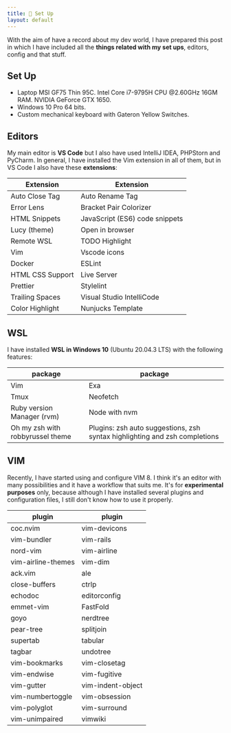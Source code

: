 ```yaml
---
title: 🎨 Set Up
layout: default
---
```


With the aim of have a record about my dev world, I have prepared this post in which I have included all the **things related with my set ups**, editors, config and that stuff.

## Set Up

-   Laptop MSI GF75 Thin 95C. Intel Core i7-9795H CPU @2.60GHz 16GM RAM. NVIDIA GeForce GTX 1650.
-   Windows 10 Pro 64 bits.
-   Custom mechanical keyboard with Gateron Yellow Switches.

## Editors

My main editor is **VS Code** but I also have used IntelliJ IDEA, PHPStorn and PyCharm. In general, I have installed the Vim extension in all of them, but in VS Code I also have these **extensions**:

| Extension        | Extension                      |
| ---------------- | ------------------------------ |
| Auto Close Tag   | Auto Rename Tag                |
| Error Lens       | Bracket Pair Colorizer         |
| HTML Snippets    | JavaScript (ES6) code snippets |
| Lucy (theme)     | Open in browser                |
| Remote WSL       | TODO Highlight                 |
| Vim              | Vscode icons                   |
| Docker           | ESLint                         |
| HTML CSS Support | Live Server                    |
| Prettier         | Stylelint                      |
| Trailing Spaces  | Visual Studio IntelliCode      |
| Color Highlight  | Nunjucks Template              |

## WSL

I have installed **WSL in Windows 10** (Ubuntu 20.04.3 LTS) with the following features:

| package                          | package                                                                    |
| -------------------------------- | -------------------------------------------------------------------------- |
| Vim                              | Exa                                                                        |
| Tmux                             | Neofetch                                                                   |
| Ruby version Manager (rvm)       | Node with nvm                                                              |
| Oh my zsh with robbyrussel theme | Plugins: zsh auto suggestions, zsh syntax highlighting and zsh completions |

## VIM

Recently, I have started using and configure VIM 8. I think it's an editor with many possibilities and it have a workflow that suits me. It's for **experimental purposes** only, because although I have installed several plugins and configuration files, I still don't know how to use it properly.

| plugin             | plugin            |
| ------------------ | ----------------- |
| coc.nvim           | vim-devicons      |
| vim-bundler        | vim-rails         |
| nord-vim           | vim-airline       |
| vim-airline-themes | vim-dim           |
| ack.vim            | ale               |
| close-buffers      | ctrlp             |
| echodoc            | editorconfig      |
| emmet-vim          | FastFold          |
| goyo               | nerdtree          |
| pear-tree          | splitjoin         |
| supertab           | tabular           |
| tagbar             | undotree          |
| vim-bookmarks      | vim-closetag      |
| vim-endwise        | vim-fugitive      |
| vim-gutter         | vim-indent-object |
| vim-numbertoggle   | vim-obsession     |
| vim-polyglot       | vim-surround      |
| vim-unimpaired     | vimwiki           |
